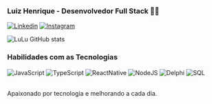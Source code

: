 ### Luiz Henrique - Desenvolvedor Full Stack 🧑‍💻

[![Linkedin](https://img.shields.io/badge/LinkedIn-0077B5?style=for-the-badge&logo=linkedin&logoColor=white)](https://www.linkedin.com/in/luiz-henriquesa/)
[![Instagram](https://img.shields.io/badge/Instagram-E4405F?style=for-the-badge&logo=instagram&logoColor=white)](https://www.instagram.com/luhenrique.sa/)


![LuLu GitHub stats](https://github-readme-stats.vercel.app/api?username=LuizHenrique98&show_icons=true&theme=dracula)

### Habilidades com as Tecnologias

<div style="display: inline_block> <br/>
<img align="center" alt="SQL" src="https://img.shields.io/badge/PostgreSQL-316192?style=for-the-badge&logo=postgresql&logoColor=white" />
<img align="center" alt="JavaScript" src="https://img.shields.io/badge/JavaScript-F7DF1E?style=for-the-badge&logo=javascript&logoColor=black" />
<img align="center" alt="TypeScript" src="https://img.shields.io/badge/TypeScript-007ACC?style=for-the-badge&logo=typescript&logoColor=white" />
<img align="center" alt="ReactNative" src="https://img.shields.io/badge/React_Native-20232A?style=for-the-badge&logo=react&logoColor=61DAFB" />
<img align="center" alt="NodeJS" src="https://img.shields.io/badge/Node.js-43853D?style=for-the-badge&logo=node.js&logoColor=white" />
<img align="center" alt="Delphi" src="https://img.shields.io/badge/Delphi_RAD_Studio-B22222?style=for-the-badge&logo=delphi&logoColor=white" />
<img align="center" alt="SQL" src="https://img.shields.io/badge/PostgreSQL-316192?style=for-the-badge&logo=postgresql&logoColor=white" />                                                                                                                                           
                                                                                                                                            

</div> <br/>

Apaixonado por tecnologia e melhorando a cada dia.

